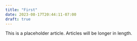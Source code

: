 ```yaml
---
title: "First"
date: 2023-08-17T20:44:11-07:00
draft: true
---
```


This is a placeholder article.  Articles will be longer in length.